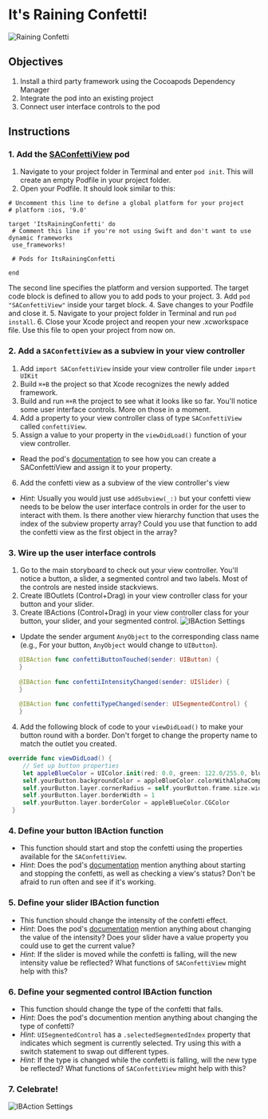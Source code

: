 # It's Raining Confetti!

![Raining Confetti](https://s3.amazonaws.com/learn-verified/raining-confetti.gif)

## Objectives

1. Install a third party framework using the Cocoapods Dependency Manager
2. Integrate the pod into an existing project
3. Connect user interface controls to the pod

## Instructions

### 1. Add the [SAConfettiView](https://cocoapods.org/pods/SAConfettiView) pod
1. Navigate to your project folder in Terminal and enter `pod init`. This will create an empty Podfile in your project folder.
2. Open your Podfile. It should look similar to this:
 ```
# Uncomment this line to define a global platform for your project
# platform :ios, '9.0'

target 'ItsRainingConfetti' do
  # Comment this line if you're not using Swift and don't want to use dynamic frameworks
  use_frameworks!

  # Pods for ItsRainingConfetti

end
 ```
 The second line specifies the platform and version supported. The target code block is defined to allow you to add pods to your project.
3. Add `pod "SAConfettiView"` inside your target block.
4. Save changes to your Podfile and close it.
5. Navigate to your project folder in Terminal and run `pod install`.
6. Close your Xcode project and reopen your new .xcworkspace file. Use this file to open your project from now on.


### 2. Add a `SAConfettiView` as a subview in your view controller 

1. Add `import SAConfettiView` inside your view controller file under `import UIKit`
2. Build `⌘+B` the project so that Xcode recognizes the newly added framework. 
3. Build and run `⌘+R` the project to see what it looks like so far. You'll notice some user interface controls. More on those in a moment.
4. Add a property to your view controller class of type `SAConfettiView` called `confettiView`.
5. Assign a value to your property in the `viewDidLoad()` function of your view controller.
  * Read the pod's [documentation](https://cocoapods.org/pods/SAConfettiView) to see how you can create a SAConfettiView and assign it to your property.
6. Add the confetti view as a subview of the view controller's view
  * *Hint*: Usually you would just use `addSubview(_:)` but your confetti view needs to be below the user interface controls in order for the user to interact with them. Is there another view hierarchy function that uses the index of the subview property array? Could you use that function to add the confetti view as the first object in the array?

### 3. Wire up the user interface controls

1. Go to the main storyboard to check out your view controller. You'll notice a button, a slider, a segmented control and two labels. Most of the controls are nested inside stackviews. 
2. Create IBOutlets (Control+Drag) in your view controller class for your button and your slider.
3. Create IBActions (Control+Drag) in your view controller class for your button, your slider, and your segmented control. 
 ![IBAction Settings](https://s3.amazonaws.com/learn-verified/raining-confetti-lab-actions.png)
  * Update the sender argument `AnyObject` to the corresponding class name (e.g., For your button, `AnyObject` would change to `UIButton`).
 ```swift
    @IBAction func confettiButtonTouched(sender: UIButton) {
    }
    
    @IBAction func confettiIntensityChanged(sender: UISlider) {
    }
    
    @IBAction func confettiTypeChanged(sender: UISegmentedControl) {
    }
 ```
4. Add the following block of code to your `viewDidLoad()` to make your button round with a border. Don't forget to change the property name to match the outlet you created.
```swift
override func viewDidLoad() {
    // Set up button properties
    let appleBlueColor = UIColor.init(red: 0.0, green: 122.0/255.0, blue: 1.0, alpha: 1.0)
    self.yourButton.backgroundColor = appleBlueColor.colorWithAlphaComponent(0.1)
    self.yourButton.layer.cornerRadius = self.yourButton.frame.size.width / 2
    self.yourButton.layer.borderWidth = 1
    self.yourButton.layer.borderColor = appleBlueColor.CGColor
 }
 ```

### 4. Define your button IBAction function

  * This function should start and stop the confetti using the properties available for the `SAConfettiView`.
  * *Hint*: Does the pod's [documentation](https://cocoapods.org/pods/SAConfettiView) mention anything about starting and stopping the confetti, as well as checking a view's status? Don't be afraid to run often and see if it's working.

### 5. Define your slider IBAction function

  * This function should change the intensity of the confetti effect. 
  * *Hint*: Does the pod's [documentation](https://cocoapods.org/pods/SAConfettiView) mention anything about changing the value of the intensity? Does your slider have a value property you could use to get the current value?
  * *Hint*: If the slider is moved while the confetti is falling, will the new intensity value be reflected? What functions of `SAConfettiView` might help with this?

 ### 6. Define your segmented control IBAction function

  * This function should change the type of the confetti that falls.
  * *Hint*: Does the pod's documention mention anything about changing the type of confetti?
  * *Hint*: `UISegmentedControl` has a `.selectedSegmentedIndex` property that indicates which segment is currently selected. Try using this with a switch statement to swap out different types. 
  * *Hint*: If the type is changed while the confetti is falling, will the new type be reflected? What functions of `SAConfettiView` might help with this?

### 7. Celebrate!
 ![IBAction Settings](https://s3.amazonaws.com/learn-verified/raining-confetti-john-oliver.gif)
